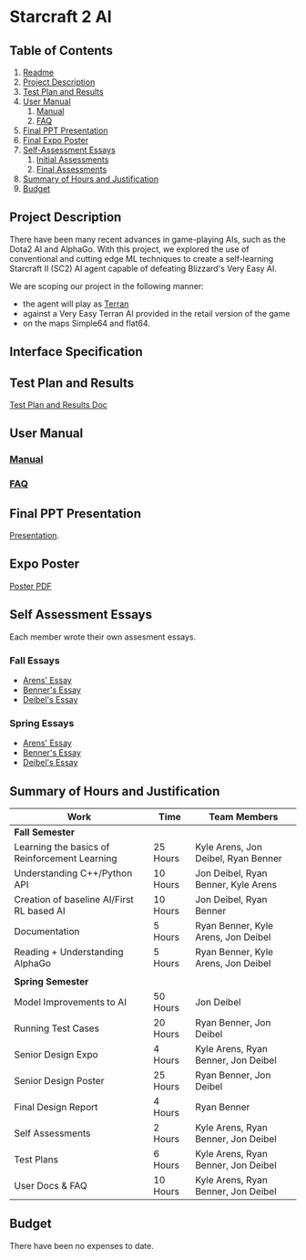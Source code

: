 # Starcraft 2 AI

## Table of Contents

1. [Readme](https://github.com/shriuken/starcraft2ai/blob/master/README.md)
1. [Project Description](https://github.com/shriuken/starcraft2ai/blob/master/FinalDesignReport.md#project-description)
1. [Test Plan and Results](https://github.com/shriuken/starcraft2ai/blob/master/FinalDesignReport.md#test-plan-and-results)
1. [User Manual](https://github.com/shriuken/starcraft2ai/blob/master/FinalDesignReport.md#user-manual)
    1. [Manual](https://github.com/shriuken/starcraft2ai/blob/master/FinalDesignReport.md#manual)
    1. [FAQ](https://github.com/shriuken/starcraft2ai/blob/master/FinalDesignReport.md#faq)
1. [Final PPT Presentation](https://github.com/shriuken/starcraft2ai/blob/master/FinalDesignReport.md#final-ppt-presentation)
1. [Final Expo Poster](https://github.com/shriuken/starcraft2ai/blob/master/FinalDesignReport.md#expo-poster)
1. [Self-Assessment Essays](https://github.com/shriuken/starcraft2ai/blob/master/FinalDesignReport.md#self-assessment-essays)
    1. [Initial Assessments](https://github.com/shriuken/starcraft2ai/blob/master/FinalDesignReport.md#fall-essays)
    1. [Final Assessments](https://github.com/shriuken/starcraft2ai/blob/master/FinalDesignReport.md#spring-essays)
1. [Summary of Hours and Justification](https://github.com/shriuken/starcraft2ai/blob/master/FinalDesignReport.md#summary-of-hours-and-justification)
1. [Budget](https://github.com/shriuken/starcraft2ai/blob/master/FinalDesignReport.md#budget)

## Project Description

There have been many recent advances in game-playing AIs, such as the Dota2 AI and AlphaGo. With this project, we explored the use of conventional and cutting edge ML techniques to create a self-learning Starcraft II (SC2) AI agent capable of defeating Blizzard's Very Easy AI.

We are scoping our project in the following manner:
  * the agent will play as [Terran](http://us.battle.net/sc2/en/game/race/terran/) 
  * against a Very Easy Terran AI provided in the retail version of the game
  * on the maps Simple64 and flat64.
  
## Interface Specification

## Test Plan and Results

[Test Plan and Results Doc](https://github.com/shriuken/starcraft2ai/blob/master/TestPlans.md)

## User Manual

### [Manual](https://github.com/shriuken/starcraft2ai/blob/master/UserDocs.md#user-docs)
### [FAQ](https://github.com/shriuken/starcraft2ai/blob/master/UserDocs.md#faq)

## Final PPT Presentation
[Presentation](https://docs.google.com/presentation/d/1L0_xcz8vSwR03VdKzz51-6sj2Cy9ZGxO8XQKX-KbHcY/edit?usp=sharing).

## Expo Poster
[Poster PDF](https://github.com/shriuken/starcraft2ai/blob/master/Senior%20Design%20Poster.pdf)

## Self Assessment Essays

Each member wrote their own assesment essays.

### Fall Essays

* [Arens' Essay](https://github.com/shriuken/starcraft2ai/blob/master/capstone/KyleArens.md#fall-essay)
* [Benner's Essay](https://github.com/shriuken/starcraft2ai/blob/master/capstone/RyanBenner.md#fall-essay)
* [Deibel's Essay](https://github.com/shriuken/starcraft2ai/blob/master/capstone/JonDeibel.md#fall-essay)

### Spring Essays

* [Arens' Essay](https://github.com/shriuken/starcraft2ai/blob/master/capstone/KyleArens.md#spring-essay)
* [Benner's Essay](https://github.com/shriuken/starcraft2ai/blob/master/capstone/RyanBenner.md#spring-essay)
* [Deibel's Essay](https://github.com/shriuken/starcraft2ai/blob/master/capstone/JonDeibel.md#spring-essay)

## Summary of Hours and Justification

| Work | Time | Team Members |
| ---- | ---- | ------------ |
| **Fall Semester** |
| Learning the basics of Reinforcement Learning | 25 Hours | Kyle Arens, Jon Deibel, Ryan Benner |
| Understanding C++/Python API | 10 Hours | Jon Deibel, Ryan Benner, Kyle Arens |
| Creation of baseline AI/First RL based AI | 10 Hours | Jon Deibel, Ryan Benner |
| Documentation | 5 Hours | Ryan Benner, Kyle Arens, Jon Deibel |
| Reading + Understanding AlphaGo | 5 Hours | Ryan Benner, Kyle Arens, Jon Deibel |
| | | |
| **Spring Semester** |
| Model Improvements to AI | 50 Hours | Jon Deibel |
| Running Test Cases | 20 Hours | Ryan Benner, Jon Deibel |
| Senior Design Expo | 4 Hours | Kyle Arens, Ryan Benner, Jon Deibel |
| Senior Design Poster | 25 Hours | Ryan Benner, Jon Deibel |
| Final Design Report | 4 Hours | Ryan Benner |
| Self Assessments | 2 Hours | Kyle Arens, Ryan Benner, Jon Deibel |
| Test Plans | 6 Hours | Kyle Arens, Ryan Benner, Jon Deibel |
| User Docs & FAQ | 10 Hours | Kyle Arens, Ryan Benner, Jon Deibel |

## Budget

There have been no expenses to date.
